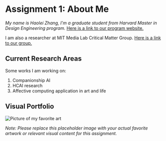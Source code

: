 # Assignment 1: About Me

*My name is Haolei Zhang, I'm a graduate student from Harvard Master in Design Engineering program.* [Here is a link to our program website.](https://mde.harvard.edu/) 

I am also a researcher at MIT Media Lab Critical Matter Group. [Here is a link to our group.](https://www.media.mit.edu/groups/critical-matter/people/)

## Current Research Areas

Some works I am working on:

1. Companionship AI
2. HCAI research  
3. Affective computing application in art and life

## Visual Portfolio

![Picture of my favorite art](https://via.placeholder.com/400x300/2196F3/FFFFFF?text=Assignment+1+Image)

*Note: Please replace this placeholder image with your actual favorite artwork or relevant visual content for this assignment.*